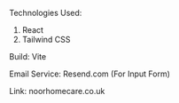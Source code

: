 Technologies Used:
1. React
2. Tailwind CSS


Build:
Vite


Email Service:
Resend.com (For Input Form)


Link:
noorhomecare.co.uk
